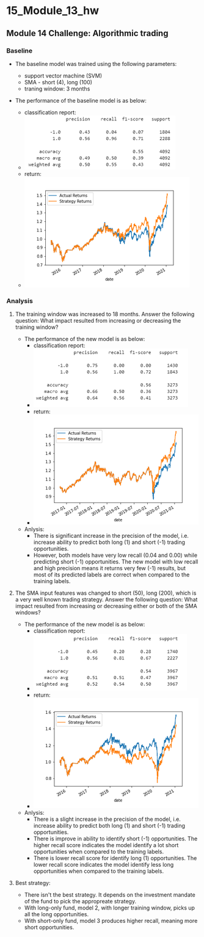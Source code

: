 # 15_Module_13_hw

## Module 14 Challenge: Algorithmic trading

### Baseline

- The baseline model was trained using the following parameters:

  - support vector machine (SVM)
  - SMA - short (4), long (100)
  - traning window: 3 months

- The performance of the baseline model is as below:
  - classification report:
  - ![baseline report](./Resources/01_baseline.png)
  - return:
  - ![baseline return](./Resources/baseline_plot.png)

### Analysis

1. The training window was increased to 18 months. Answer the following question: What impact resulted from increasing or decreasing the training window?

   - The performance of the new model is as below:
     - classification report:
     - ![baseline report](./Resources/02_18mth.png)
     - return:
     - ![baseline return](./Resources/baseline_plot_18mth.png)
   - Anlysis:
     - There is significant increase in the precision of the model, i.e. increase ability to predict both long (1) and short (-1) trading opportunities.
     - However, both models have very low recall (0.04 and 0.00) while predicting short (-1) opportunities. The new model with low recall and high precision means it returns very few (-1) results, but most of its predicted labels are correct when compared to the training labels.

2. The SMA input features was changed to short (50), long (200), which is a very well known trading strategy. Answer the following question: What impact resulted from increasing or decreasing either or both of the SMA windows?

   - The performance of the new model is as below:
     - classification report:
     - ![baseline report](./Resources/03_new%20SMA.png)
     - return:
     - ![baseline return](./Resources/baseline_plot_new_sma.png)
   - Anlysis:
     - There is a slight increase in the precision of the model, i.e. increase ability to predict both long (1) and short (-1) trading opportunities.
     - There is improve in ability to identify short (-1) opportunities. The higher recall score indicates the model identify a lot short opportunities when compared to the training labels.
     - There is lower recall score for identify long (1) opportunities. The lower recall score indicates the model identify less long opportunities when compared to the training labels.

3. Best strategy:
   - There isn't the best strategy. It depends on the investment mandate of the fund to pick the appropreate strategy.
   - With long-only fund, model 2, with longer training window, picks up all the long opportunities.
   - With short-only fund, model 3 produces higher recall, meaning more short opportunities.
